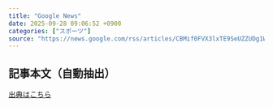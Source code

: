 ```yaml
---
title: "Google News"
date: 2025-09-28 09:06:52 +0900
categories: ["スポーツ"]
source: "https://news.google.com/rss/articles/CBMif0FVX3lxTE9SeUZZUDg1WjZVc3hDcWJveE1BQnlkRmtiUUN5anhmb09aNzV0Vzdwem9PWlM4NnV0eUV6UGRIdHlUTW1NdERsbEhRc0lqS3o2UzdIc241UmFfTGFta1RWUnFjalBhQU4zdVBFZThzNFBPY1czdmdxd0hGYlBGbFU?oc=5"
---
```


## 記事本文（自動抽出）
<body class="y0K44d EA71Tc" id="readabilityBody"></body>

[出典はこちら](https://news.google.com/rss/articles/CBMif0FVX3lxTE9SeUZZUDg1WjZVc3hDcWJveE1BQnlkRmtiUUN5anhmb09aNzV0Vzdwem9PWlM4NnV0eUV6UGRIdHlUTW1NdERsbEhRc0lqS3o2UzdIc241UmFfTGFta1RWUnFjalBhQU4zdVBFZThzNFBPY1czdmdxd0hGYlBGbFU?oc=5)
